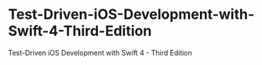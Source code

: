 # Test-Driven-iOS-Development-with-Swift-4-Third-Edition
Test-Driven iOS Development with Swift 4 - Third Edition


